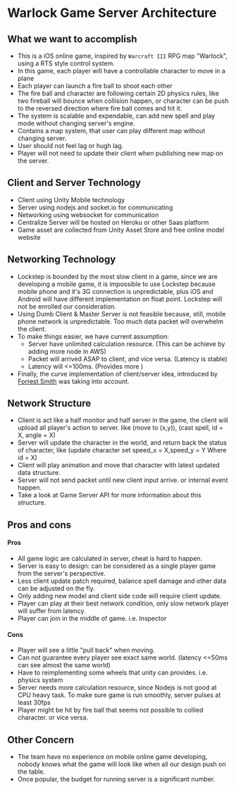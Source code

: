 # Warlock Game Server Architecture

## What we want to accomplish
* This is a iOS online game, inspired by `Warcraft III` RPG map "Warlock", using a RTS style control system.  
* In this game, each player will have a controllable character to move in a plane
* Each player can launch a fire ball to shoot each other
* The fire ball and character are following certain 2D physics rules, like two fireball will bounce when collision happen,
or character can be push to the reversed direction where fire ball comes and hit it.
* The system is scalable and expendable, can add new spell and play mode without changing server's engine.
* Contains a map system, that user can play different map without changing server.
* User should not feel lag or hugh lag.
* Player will not need to update their client when publishing new map on the server.

## Client and Server Technology
* Client using Unity Mobile technology
* Server using nodejs and socket.io for communicating
* Networking using websocket for communication
* Centralize Server will be hosted on Heroku or other Saas platform
* Game asset are collected from Unity Asset Store and free online model website

## Networking Technology
* Lockstep is bounded by the most slow client in a game, since we are developing a mobile game, it is impossible to use
Lockstep because mobile phone and it's 3G connection is unpredictable, plus iOS and Android will have different implementation
on float point. Lockstep will not be enrolled our consideration.
* Using Dumb Client & Master Server is not feasible because, still, mobile phone network is unpredictable. Too much data packet
will overwhelm the client.
* To make things easier, we have current assumption:
  * Server have unlimited calculation resource. (This can be achieve by adding more node in AWS)
  * Packet will arrived ASAP to client, and vice versa. (Latency is stable)
  * Latency will <=100ms. (Provides more )
* Finally, the curve implementation of client/server idea, introduced by [Forrest Smith](https://blog.forrestthewoods.com/the-tech-of-planetary-annihilation-chronocam-292e3d6b169a#.pidp66dxn) was taking into account.

## Network Structure
* Client is act like a half monitor and half server in the game, the client will upload all player's action to server. like (move to (x,y)), (cast spell, id = X, angle = X)
* Server will update the character in the world, and return back the status of character, like (update character set speed_x = X,speed_y = Y Where id = X)
* Client will play animation and move that character with latest updated data structure.
* Server will not send packet until new client input arrive. or internal event happen.
* Take a look at Game Server API for more information about this structure.

## Pros and cons
#### Pros
* All game logic are calculated in server, cheat is hard to happen.
* Server is easy to design: can be considered as a single player game from the server's perspective.
* Less client update patch required, balance spell damage and other data can be adjusted on the fly.
* Only adding new model and client side code will require client update.
* Player can play at their best network condition, only slow network player will suffer from latency.
* Player can join in the middle of game. i.e. Inspector

#### Cons
* Player will see a little "pull back" when moving.
* Can not guarantee every player see exact same world. (latency <=50ms can see almost the same world)
* Have to reimplementing some wheels that unity can provides. i.e. physics system
* Server needs more calculation resource, since Nodejs is not good at CPU heavy task. To make sure game is run smoothly, server pulses at least 30fps
* Player might be hit by fire ball that seems not possible to collied character. or vice versa.

## Other Concern
* The team have no experience on mobile online game developing, nobody knows what the game will look like when all our design 
push on the table.
* Once popular, the budget for running server is a significant number.

  